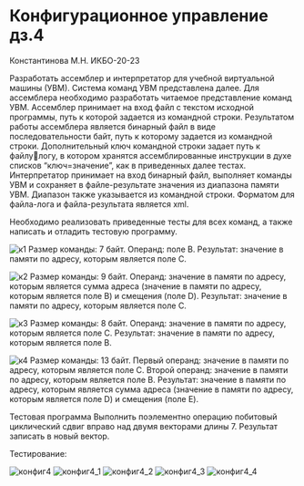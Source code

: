 # Конфигурационное управление дз.4

Константинова М.Н. ИКБО-20-23

Разработать ассемблер и интерпретатор для учебной виртуальной машины 
(УВМ). Система команд УВМ представлена далее.
Для ассемблера необходимо разработать читаемое представление команд 
УВМ. Ассемблер принимает на вход файл с текстом исходной программы, путь к 
которой задается из командной строки. Результатом работы ассемблера является 
бинарный файл в виде последовательности байт, путь к которому задается из 
командной строки. Дополнительный ключ командной строки задает путь к файлулогу, в котором хранятся ассемблированные инструкции в духе списков 
“ключ=значение”, как в приведенных далее тестах.
Интерпретатор принимает на вход бинарный файл, выполняет команды УВМ 
и сохраняет в файле-результате значения из диапазона памяти УВМ. Диапазон 
также указывается из командной строки.
Форматом для файла-лога и файла-результата является xml.

Необходимо реализовать приведенные тесты для всех команд, а также 
написать и отладить тестовую программу.

![к1](https://github.com/user-attachments/assets/24544f19-504f-4d74-b9a0-1c3eccc57fee)
Размер команды: 7 байт. Операнд: поле B. Результат: значение в памяти по 
адресу, которым является поле C.

![к2](https://github.com/user-attachments/assets/afb6ed85-face-45cd-ac88-44bc1518c8bf)
Размер команды: 9 байт. Операнд: значение в памяти по адресу, которым 
является сумма адреса (значение в памяти по адресу, которым является поле B) и 
смещения (поле D). Результат: значение в памяти по адресу, которым является 
поле C.

![к3](https://github.com/user-attachments/assets/f99f1655-6a27-47f4-a351-e3b40147e607)
Размер команды: 8 байт. Операнд: значение в памяти по адресу, которым 
является поле C. Результат: значение в памяти по адресу, которым является поле 
B.

![к4](https://github.com/user-attachments/assets/96ba6804-06bf-4316-aaf5-0e0e9ed9a2fc)
Размер команды: 13 байт. Первый операнд: значение в памяти по адресу, 
которым является поле C. Второй операнд: значение в памяти по адресу, которым 
является поле B. Результат: значение в памяти по адресу, которым является сумма 
адреса (значение в памяти по адресу, которым является поле D) и смещения (поле 
E).


Тестовая программа
Выполнить поэлементно операцию побитовый циклический сдвиг вправо над 
двумя векторами длины 7. Результат записать в новый вектор.

Тестирование:

![конфиг4](https://github.com/user-attachments/assets/27d1b924-63f2-41ee-a404-1a80870b32ad)
![конфиг4_1](https://github.com/user-attachments/assets/420e1765-6928-49b4-af14-e4341e92243c)
![конфиг4_2](https://github.com/user-attachments/assets/48721014-4aca-4c1c-9c2a-d8c6b0d17b46)
![конфиг4_3](https://github.com/user-attachments/assets/be1cde13-9e2c-41d7-a1bd-29c51396b012)
![конфиг4_4](https://github.com/user-attachments/assets/a6d57fc5-4de2-4408-8274-8b4904b6488b)

